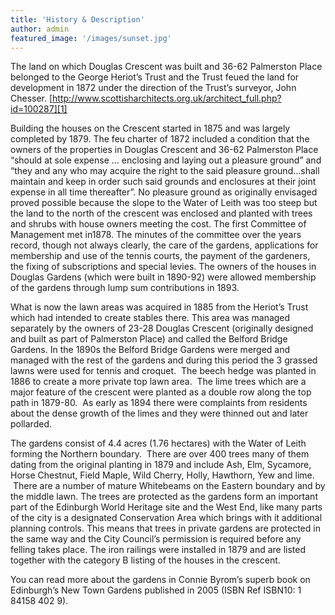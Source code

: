```yaml
---
title: 'History & Description'
author: admin
featured_image: '/images/sunset.jpg'
---
```

The land on which Douglas Crescent was built and 36-62 Palmerston Place belonged to the George Heriot&#8217;s Trust and the Trust feued the land for development in 1872 under the direction of the Trust&#8217;s surveyor, John Chesser. [http://www.scottisharchitects.org.uk/architect_full.php?id=100287][1]

Building the houses on the Crescent started in 1875 and was largely completed by 1879. The feu charter of 1872 included a condition that the owners of the properties in Douglas Crescent and 36-62 Palmerston Place &#8220;should at sole expense &#8230; enclosing and laying out a pleasure ground&#8221; and &#8220;they and any who may acquire the right to the said pleasure ground&#8230;shall maintain and keep in order such said grounds and enclosures at their joint expense in all time thereafter&#8221;. No pleasure ground as originally envisaged proved possible because the slope to the Water of Leith was too steep but the land to the north of the crescent was enclosed and planted with trees and shrubs with house owners meeting the cost. The first Committee of Management met in1878. The minutes of the committee over the years record, though not always clearly, the care of the gardens, applications for membership and use of the tennis courts, the payment of the gardeners, the fixing of subscriptions and special levies. The owners of the houses in Douglas Gardens (which were built in 1890-92) were allowed membership of the gardens through lump sum contributions in 1893.

What is now the lawn areas was acquired in 1885 from the Heriot&#8217;s Trust which had intended to create stables there. This area was managed separately by the owners of 23-28 Douglas Crescent (originally designed and built as part of Palmerston Place) and called the Belford Bridge Gardens. In the 1890s the Belford Bridge Gardens were merged and managed with the rest of the gardens and during this period the 3 grassed lawns were used for tennis and croquet.  The beech hedge was planted in 1886 to create a more private top lawn area.  The lime trees which are a major feature of the crescent were planted as a double row along the top path in 1879-80.  As early as 1894 there were complaints from residents about the dense growth of the limes and they were thinned out and later pollarded.

The gardens consist of 4.4 acres (1.76 hectares) with the Water of Leith forming the Northern boundary.  There are over 400 trees many of them dating from the original planting in 1879 and include Ash, Elm, Sycamore, Horse Chestnut, Field Maple, Wild Cherry, Holly, Hawthorn, Yew and lime.  There are a number of mature Whitebeams on the Eastern boundary and by the middle lawn. The trees are protected as the gardens form an important part of the Edinburgh World Heritage site and the West End, like many parts of the city is a designated Conservation Area which brings with it additional planning controls. This means that trees in private gardens are protected in the same way and the City Council&#8217;s permission is required before any felling takes place. The iron railings were installed in 1879 and are listed together with the category B listing of the houses in the crescent.

You can read more about the gardens in Connie Byrom&#8217;s superb book on Edinburgh&#8217;s New Town Gardens published in 2005 (ISBN Ref ISBN10: 1 84158 402 9).


 [1]: http://www.scottisharchitects.org.uk/architect_full.php?id=100287